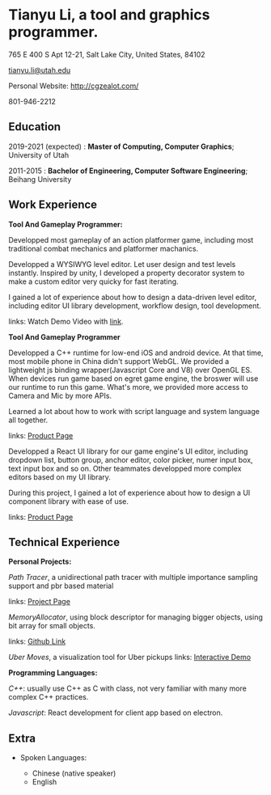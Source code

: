Tianyu Li, a tool and graphics programmer.
============
765 E 400 S Apt 12-21, Salt Lake City, United States, 84102

tianyu.li@utah.edu

Personal Website: http://cgzealot.com/

801-946-2212

Education
---------

2019-2021 (expected)
:   **Master of Computing, Computer Graphics**; University of Utah

2011-2015
:   **Bachelor of Engineering, Computer Software Engineering**; Beihang University


Work Experience
----------

**Tool And Gameplay Programmer:**

Developped most gameplay of an action platformer game,
including most traditional combat mechanics and platformer machanics.

Developped a WYSIWYG level editor. Let user design and test levels instantly. Inspired by unity, I developed a property decorator system to make a custom editor very quicky for fast iterating. 

I gained a lot of experience about how to design a data-driven level editor, including editor UI library development, workflow design, tool development.

links: Watch Demo Video with [link](https://www.youtube.com/watch?v=SFRh1tTEbac).

**Tool And Gameplay Programmer**

Developped a C++ runtime for low-end iOS and android device. At that time, most mobile phone in China didn't support WebGL. We provided a lightweight js binding wrapper(Javascript Core and V8) over OpenGL ES. When devices run game based on egret game engine, the broswer will use our runtime to run this game. What's more, we provided more access to Camera and Mic by more APIs.

Learned a lot about how to work with script language and system language all together. 

links: [Product Page](https://www.egret.com/en/native.html)

Developped a React UI library for our game engine's UI editor, including dropdown list, button group, anchor editor, color picker, numer input box, text input box and so on. Other teammates developped more complex editors based on my UI library.

During this project, I gained a lot of experience about how to design a UI component library with ease of use.

links: [Product Page](https://www.egret.com/en/products/wing.html)

Technical Experience
--------------------

**Personal Projects:**   

*Path Tracer*, a unidirectional path tracer with multiple importance sampling support and pbr based material

links: [Project Page](https://www.cs.utah.edu/~tianyuli/courses/cs6620/prj14.html)

*MemoryAllocator*, using block descriptor for managing bigger objects, using bit array for small objects.

links: [Github Link](https://github.com/WeakKnight/MemoryAllocator)

*Uber Moves*, a visualization tool for Uber pickups
links: [Interactive Demo](https://ubermoves.github.io/UberMoves/app.html)

**Programming Languages:**   

*C++*:  usually use C++ as C with class, not very familiar with many more complex C++ practices.

*Javascript*:  React development for client app based on electron.

Extra
----------------------------------------

* Spoken Languages:

     * Chinese (native speaker)
     * English
     